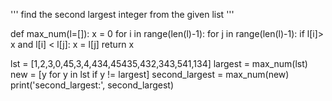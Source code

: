 ''' find the second largest integer from the given list '''

def max_num(l=[]):
    x = 0
    for i in range(len(l)-1):
         for j in range(len(l)-1):
             if l[i]> x and l[i] < l[j]:
                 x = l[j]
    return x

lst = [1,2,3,0,45,3,4,434,45435,432,343,541,134]
largest = max_num(lst)
new = [y for y in lst if y != largest]
second_largest = max_num(new)
print('second_largest:', second_largest)
